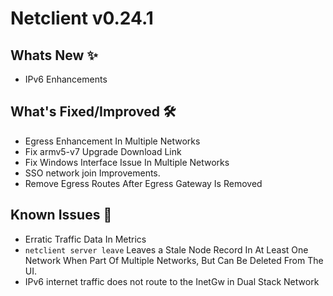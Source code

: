 # Netclient v0.24.1

## Whats New ✨
- IPv6 Enhancements

## What's Fixed/Improved 🛠

- Egress Enhancement In Multiple Networks
- Fix armv5-v7 Upgrade Download Link
- Fix Windows Interface Issue In Multiple Networks
- SSO network join Improvements.
- Remove Egress Routes After Egress Gateway Is Removed

## Known Issues 🐞

- Erratic Traffic Data In Metrics
- `netclient server leave`  Leaves a Stale Node Record In At Least One Network When Part Of Multiple Networks, But Can Be Deleted From The UI.
- IPv6 internet traffic does not route to the InetGw in Dual Stack Network
